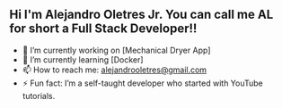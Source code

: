 ## Hi I'm Alejandro Oletres Jr. You can call me AL for short a Full Stack Developer!!

- 🔭 I’m currently working on [Mechanical Dryer App]
- 🌱 I’m currently learning [Docker]
- 📫 How to reach me: alejandrooletres@gmail.com
- ⚡ Fun fact: I’m a self-taught developer who started with YouTube tutorials.

